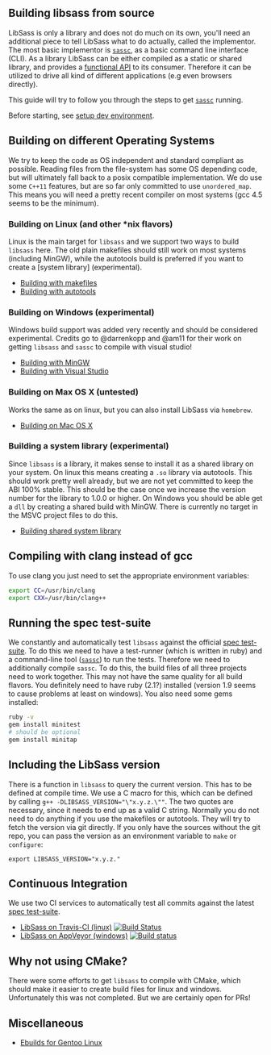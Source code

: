 ## Building libsass from source

LibSass is only a library and does not do much on its own, you'll need an additional
piece to tell LibSass what to do actually, called the implementor. The most basic
implementor is [`sassc`][6], as a basic command line interface (CLI). As a library
LibSass can be either compiled as a static or shared library, and provides a
[functional API](12) to its consumer. Therefore it can be utilized to drive
all kind of different applications (e.g even browsers directly).

This guide will try to follow you through the steps to get [`sassc`][6] running.

Before starting, see [setup dev environment](setup-environment.md).

Building on different Operating Systems
--

We try to keep the code as OS independent and standard compliant as possible.
Reading files from the file-system has some OS depending code, but will ultimately
fall back to a posix compatible implementation. We do use some `C++11` features,
but are so far only committed to use `unordered_map`. This means you will need a
pretty recent compiler on most systems (gcc 4.5 seems to be the minimum).

### Building on Linux (and other *nix flavors)

Linux is the main target for `libsass` and we support two ways to build `libsass` here.
The old plain makefiles should still work on most systems (including MinGW), while the
autotools build is preferred if you want to create a [system library] (experimental).

- [Building with makefiles][1]
- [Building with autotools][2]

### Building on Windows (experimental)

Windows build support was added very recently and should be considered experimental.
Credits go to @darrenkopp and @am11 for their work on getting `libsass` and `sassc`
to compile with visual studio!

- [Building with MinGW][3]
- [Building with Visual Studio][11]

### Building on Max OS X (untested)

Works the same as on linux, but you can also install LibSass via `homebrew`.

- [Building on Mac OS X][10]

### Building a system library (experimental)

Since `libsass` is a library, it makes sense to install it as a shared library on your
system. On linux this means creating a `.so` library via autotools. This should work
pretty well already, but we are not yet committed to keep the ABI 100% stable. This
should be the case once we increase the version number for the library to 1.0.0 or
higher. On Windows you should be able get a `dll` by creating a shared build with
MinGW. There is currently no target in the MSVC project files to do this.

- [Building shared system library][4]

Compiling with clang instead of gcc
--

To use clang you just need to set the appropriate environment variables:

```bash
export CC=/usr/bin/clang
export CXX=/usr/bin/clang++
```

Running the spec test-suite
--

We constantly and automatically test `libsass` against the official [spec test-suite][5].
To do this we need to have a test-runner (which is written in ruby) and a command-line
tool ([`sassc`][6]) to run the tests. Therefore we need to additionally compile `sassc`.
To do this, the build files of all three projects need to work together. This may not have
the same quality for all build flavors. You definitely need to have ruby (2.1?) installed
(version 1.9 seems to cause problems at least on windows). You also need some gems installed:

```bash
ruby -v
gem install minitest
# should be optional
gem install minitap
```

Including the LibSass version
--

There is a function in `libsass` to query the current version. This has to be defined at compile time.
We use a C macro for this, which can be defined by calling `g++ -DLIBSASS_VERSION="\"x.y.z.\""`.
The two quotes are necessary, since it needs to end up as a valid C string. Normally you do not
need to do anything if you use the makefiles or autotools. They will try to fetch the version
via git directly. If you only have the sources without the git repo, you can pass the version
as an environment variable to `make` or `configure`:

```
export LIBSASS_VERSION="x.y.z."
```

Continuous Integration
--

We use two CI services to automatically test all commits against the latest [spec test-suite][5].

- [LibSass on Travis-CI (linux)][7]
[![Build Status](https://travis-ci.org/sass/libsass.png?branch=master)](https://travis-ci.org/sass/libsass)
- [LibSass on AppVeyor (windows)][8]
[![Build status](https://ci.appveyor.com/api/projects/status/github/sass/libsass?svg=true)](https://ci.appveyor.com/project/mgreter/libsass-513/branch/master)

Why not using CMake?
--

There were some efforts to get `libsass` to compile with CMake, which should make it easier to
create build files for linux and windows. Unfortunately this was not completed. But we are certainly open for PRs!

Miscellaneous
--

- [Ebuilds for Gentoo Linux](build-on-gentoo.md)

[1]: build-with-makefiles.md
[2]: build-with-autotools.md
[3]: build-with-mingw.md
[4]: build-shared-library.md
[5]: https://github.com/sass/sass-spec
[6]: https://github.com/sass/sassc
[7]: https://github.com/sass/libsass/blob/master/.travis.yml
[8]: https://github.com/sass/libsass/blob/master/appveyor.yml
[9]: implementations.md
[10]: build-on-darwin.md
[11]: build-with-visual-studio.md
[12]: api-doc.md
